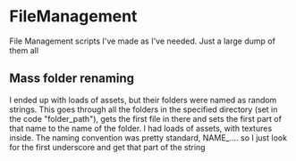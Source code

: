 # FileManagement
File Management scripts I've made as I've needed. Just a large dump of them all

## Mass folder renaming
I ended up with loads of assets, but their folders were named as random strings. This goes through all the folders in the specified directory (set in the code "folder_path"), gets the first file in there and sets the first part of that name to the name of the folder. I had loads of assets, with textures inside. The naming convention was pretty standard, NAME_.... so I just look for the first underscore and get that part of the string
